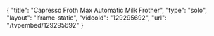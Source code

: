{
    "title": "Capresso Froth Max Automatic Milk Frother",
    "type": "solo",
    "layout": "iframe-static",
    "videoId": "129295692",
    "url": "\/tvpembed\/129295692"
}